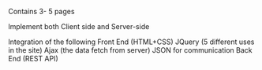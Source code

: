 Contains 3- 5 pages

lmplement both Client side and Server-side

lntegration of the following
    Front End (HTML+CSS)
    JQuery (5 different uses in the site)
    Ajax (the data fetch from server)
    JSON for communication
    Back End (REST API)